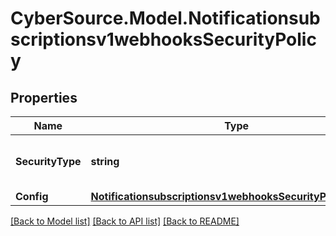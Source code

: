 # CyberSource.Model.Notificationsubscriptionsv1webhooksSecurityPolicy
## Properties

Name | Type | Description | Notes
------------ | ------------- | ------------- | -------------
**SecurityType** | **string** | Security Policy of the client server. | [optional] 
**Config** | [**Notificationsubscriptionsv1webhooksSecurityPolicyConfig**](Notificationsubscriptionsv1webhooksSecurityPolicyConfig.md) |  | [optional] 

[[Back to Model list]](../README.md#documentation-for-models) [[Back to API list]](../README.md#documentation-for-api-endpoints) [[Back to README]](../README.md)

